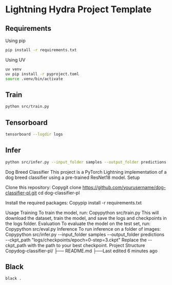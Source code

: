 # Lightning Hydra Project Template

## Requirements

Using pip

```bash
pip install -r requirements.txt
```

Using UV

```bash
uv venv
uv pip install -r pyproject.toml
source .venv/bin/activate
```

## Train

```bash
python src/train.py
```

## Tensorboard

```bash
tensorboard --logdir logs
```


## Infer

```bash
python src/infer.py --input_folder samples --output_folder predictions --ckpt_path "/workspace/lightning-template-hydra/logs/dog_classifier/version_5/checkpoints/epoch=0-step=3.ckpt"
```



Dog Breed Classifier
This project is a PyTorch Lightning implementation of a dog breed classifier using a pre-trained ResNet18 model.
Setup

Clone this repository:
Copygit clone https://github.com/yourusername/dog-classifier-pl.git
cd dog-classifier-pl

Install the required packages:
Copypip install -r requirements.txt


Usage
Training
To train the model, run:
Copypython src/train.py
This will download the dataset, train the model, and save the logs and checkpoints in the logs folder.
Evaluation
To evaluate the model on the test set, run:
Copypython src/eval.py
Inference
To run inference on a folder of images:
Copypython src/infer.py --input_folder samples --output_folder predictions --ckpt_path "logs/checkpoints/epoch=0-step=3.ckpt"
Replace the --ckpt_path with the path to your best checkpoint.
Project Structure
Copydog-classifier-pl/
├── README.md
├──Last edited 6 minutes ago

## Black

```bash
black .
```
